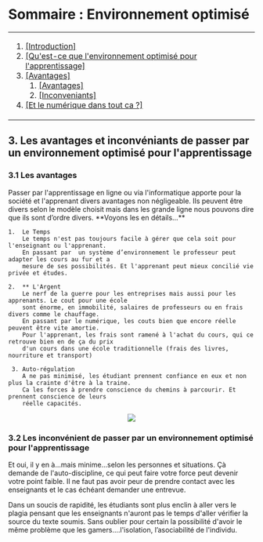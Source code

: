
# Sommaire : Environnement optimisé
<table>
	<tr>
		<td>	
			<ol>														
<li><a href="intro.md">[Introduction]<br>														
<li><a href="environnement.md">[Qu'est-ce que l'environnement optimisé pour l'apprentissage]</a><br>						
<li><a href="avantage.md">[Avantages]</a><br>
			<ol>		
            <li><a href="#avantage">	[Avantages]</a><br>									
            <li><a href="#inconveniant">	[Inconveniants]</a><br></li>
			</ol>															
<li><a href="numerique.md">[Et le numérique dans tout ca ?]<br></li>
			</ol>
		</td>
	</tr>	
</table>

## 3. Les avantages et inconvéniants de passer par un environnement optimisé pour l'apprentissage

### 3.1 Les avantages
<div id="avantage"></div>
Passer par l'apprentissage en ligne ou via l'informatique apporte pour la société et l'apprenant divers avantages
    non négligeable. Ils peuvent être divers selon le modèle choisit mais dans les grande ligne nous pouvons dire
    que ils sont d’ordre divers. **Voyons les en détails...**
    
    1.  Le Temps
        Le temps n'est pas toujours facile à gérer que cela soit pour l'enseignant ou l'apprenant.
        En passant par  un système d’environnement le professeur peut adapter les cours au fur et a
        mesure de ses possibilités. Et l'apprenant peut mieux concilié vie privée et études.
        
    2.  ** L'Argent
        Le nerf de la guerre pour les entreprises mais aussi pour les apprenants. Le cout pour une école 
        sont énorme, en immobilité, salaires de professeurs ou en frais divers comme le chauffage.
        En passant par le numérique, les couts bien que encore réelle peuvent être vite amortie.
        Pour l'apprenant, les frais sont ramené à l'achat du cours, qui ce retrouve bien en de ça du prix
        d'un cours dans une école traditionnelle (frais des livres, nourriture et transport)
     
     3. Auto-régulation
        A ne pas minimisé, les étudiant prennent confiance en eux et non plus la crainte d'être à la traine.
        Ca les forces à prendre conscience du chemins à parcourir. Et prennent conscience de leurs
        réelle capacités.
        
        
   <p align="center">
   <img  src="https://dataworks-ed.com/wordpress-content/uploads/Checking-For-Understanding.gif">
   </p>
        


  ### 3.2 Les inconvénient de passer par un environnement optimisé pour l'apprentissage
<div id="inconveniant"></div>

Et oui, il y en à...mais minime...selon les personnes et situations. Çà demande de l'auto-discipline, ce qui peut faire votre force peut devenir votre point faible. Il ne faut pas avoir peur de prendre contact avec les enseignants et le cas échéant demander une entrevue.  

Dans un soucis de rapidité, les étudiants sont plus enclin à aller vers le plagia pensant que les enseignants n'auront pas le temps d'aller vérifier la source du texte soumis.
Sans oublier pour certain la possibilité d'avoir le même problème que les gamers....l'isolation, l’asociabilité de l'individu. 
